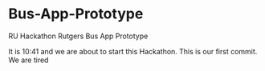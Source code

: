 # Bus-App-Prototype
RU Hackathon Rutgers Bus App Prototype 

It is 10:41 and we are about to start this Hackathon. This is our first commit. We are tired